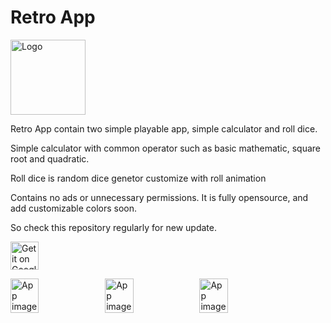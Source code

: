 # Retro App
<img alt="Logo" src="https://github.com/rizfa-is/myPict/blob/master/retroappicon%404x.png" width="120" />

Retro App contain two simple playable app, simple calculator and roll dice.

Simple calculator with common operator such as basic mathematic, square root and quadratic.

Roll dice is random dice genetor customize with roll animation

Contains no ads or unnecessary permissions. It is fully opensource, and add customizable colors soon.

So check this repository regularly for new update.

<a href='https://drive.google.com/file/d/1hgBkAHIZ4yGi2_e9XUYqOX-l9V8gzaX6/view?usp=sharing'><img src='https://github.com/rizfa-is/myPict/blob/master/logo_lockup_drive_icon_horizontal.png' alt='Get it on Google Drive' height=45 ></a>

<div style="display:flex;">
<img alt="App image" src="fastlane/metadata/android/en-US/images/phoneScreenshots/app_1.jpg" width="30%">
<img alt="App image" src="fastlane/metadata/android/en-US/images/phoneScreenshots/app_2.jpg" width="30%">
<img alt="App image" src="fastlane/metadata/android/en-US/images/phoneScreenshots/app_3.jpg" width="30%">
</div>

